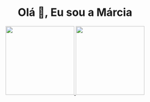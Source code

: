 <h1 align="center">Olá 👋, Eu sou a Márcia</h1>

<div align="center">
  <a href="https://github.com/sousamarcia">
  <img height="180em" src="https://github-readme-stats.vercel.app/api?username=sousamarcia&show_icons=true&theme=dracula&include_all_commits=true&count_private=true"/>
  <img height="180em" src="https://github-readme-stats.vercel.app/api/top-langs/?username=sousamarcia&layout=compact&langs_count=7&theme=dracula"/>
</div>
<div style="display: inline_block"><br>

